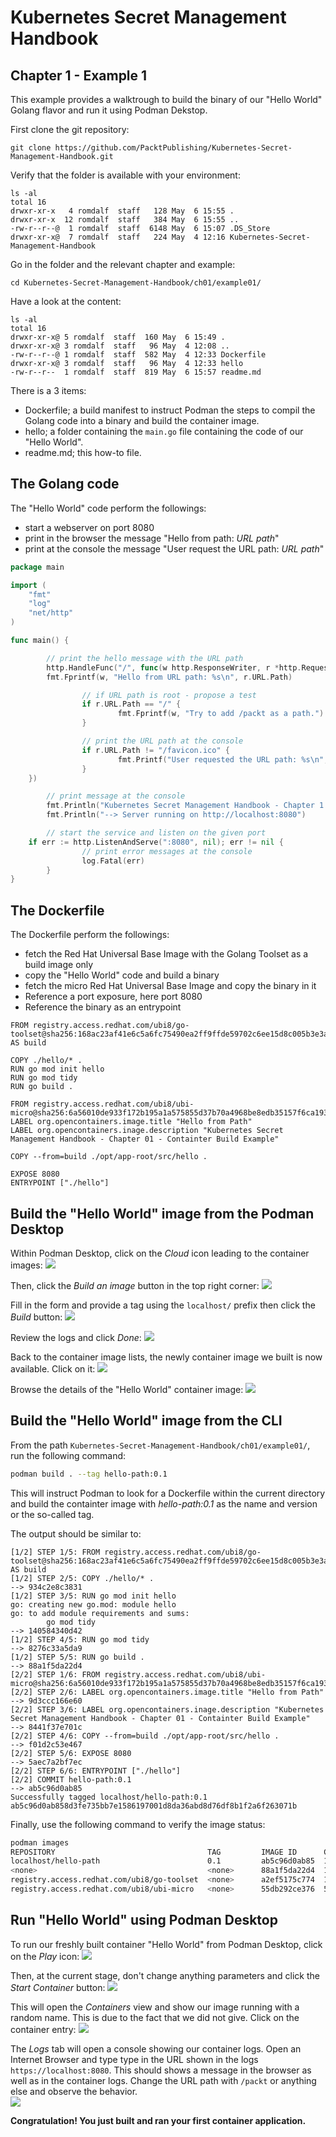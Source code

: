 # Kubernetes Secret Management Handbook

## Chapter 1 - Example 1
This example provides a walktrough to build the binary of our "Hello World" Golang flavor and run it using Podman Dekstop. 

First clone the git repository:  
```
git clone https://github.com/PacktPublishing/Kubernetes-Secret-Management-Handbook.git 
```

Verify that the folder is available with your environment:  
```
ls -al
total 16
drwxr-xr-x   4 romdalf  staff   128 May  6 15:55 .
drwxr-xr-x  12 romdalf  staff   384 May  6 15:55 ..
-rw-r--r--@  1 romdalf  staff  6148 May  6 15:07 .DS_Store
drwxr-xr-x@  7 romdalf  staff   224 May  4 12:16 Kubernetes-Secret-Management-Handbook
```

Go in the folder and the relevant chapter and example:  
```
cd Kubernetes-Secret-Management-Handbook/ch01/example01/
```

Have a look at the content:  
``` 
ls -al
total 16
drwxr-xr-x@ 5 romdalf  staff  160 May  6 15:49 .
drwxr-xr-x@ 3 romdalf  staff   96 May  4 12:08 ..
-rw-r--r--@ 1 romdalf  staff  582 May  4 12:33 Dockerfile
drwxr-xr-x@ 3 romdalf  staff   96 May  4 12:33 hello
-rw-r--r--  1 romdalf  staff  819 May  6 15:57 readme.md
```

There is a 3 items:    

* Dockerfile; a build manifest to instruct Podman the steps to compil the Golang code into a binary and build the container image.
* hello; a folder containing the ```main.go``` file containing the code of our "Hello World".
* readme.md; this how-to file.

## The Golang code
The "Hello World" code perform the followings:

* start a webserver on port 8080
* print in the browser the message "Hello from path: *URL path*"
* print at the console the message "User request the URL path: *URL path*" 

```Go
package main

import (
    "fmt"
    "log"
    "net/http"
)

func main() {

        // print the hello message with the URL path 
        http.HandleFunc("/", func(w http.ResponseWriter, r *http.Request) {
        fmt.Fprintf(w, "Hello from URL path: %s\n", r.URL.Path)

                // if URL path is root - propose a test
                if r.URL.Path == "/" {
                        fmt.Fprintf(w, "Try to add /packt as a path.")
                }

                // print the URL path at the console
                if r.URL.Path != "/favicon.ico" {
                        fmt.Printf("User requested the URL path: %s\n", r.URL.Path)
                }
    })

        // print message at the console
        fmt.Println("Kubernetes Secret Management Handbook - Chapter 1 - Example 1 - Hello World")
        fmt.Println("--> Server running on http://localhost:8080")

        // start the service and listen on the given port
    if err := http.ListenAndServe(":8080", nil); err != nil {
                // print error messages at the console
                log.Fatal(err)
        }
}
```

## The Dockerfile
The Dockerfile perform the followings:

* fetch the Red Hat Universal Base Image with the Golang Toolset as a build image only
* copy the "Hello World" code and build a binary
* fetch the micro Red Hat Universal Base Image and copy the binary in it
* Reference a port exposure, here port 8080
* Reference the binary as an entrypoint

```Docker
FROM registry.access.redhat.com/ubi8/go-toolset@sha256:168ac23af41e6c5a6fc75490ea2ff9ffde59702c6ee15d8c005b3e3a3634fcc2 AS build

COPY ./hello/* .
RUN go mod init hello 
RUN go mod tidy
RUN go build .

FROM registry.access.redhat.com/ubi8/ubi-micro@sha256:6a56010de933f172b195a1a575855d37b70a4968be8edb35157f6ca193969ad2
LABEL org.opencontainers.image.title "Hello from Path"
LABEL org.opencontainers.inage.description "Kubernetes Secret Management Handbook - Chapter 01 - Containter Build Example"

COPY --from=build ./opt/app-root/src/hello .

EXPOSE 8080
ENTRYPOINT ["./hello"]
```

## Build the "Hello World" image from the Podman Desktop 

Within Podman Desktop, click on the *Cloud* icon leading to the container images:
![](./images/podmand-desktop-01.png)

Then, click the *Build an image* button in the top right corner:
![](./images/podmand-desktop-02.png)

Fill in the form and provide a tag using the ```localhost/``` prefix then click the *Build* button: 
![](./images/podmand-desktop-03.png)

Review the logs and click *Done*: 
![](./images/podmand-desktop-04.png)

Back to the container image lists, the newly container image we built is now available. Click on it:
![](./images/podmand-desktop-05.png)

Browse the details of the "Hello World" container image:
![](./images/podmand-desktop-06.png)

## Build the "Hello World" image from the CLI 
From the path ```Kubernetes-Secret-Management-Handbook/ch01/example01/```, run the following command:

```bash 
podman build . --tag hello-path:0.1
```

This will instruct Podman to look for a Dockerfile within the current directory and build the containter image with *hello-path:0.1* as the name and version or the so-called tag.

The output should be similar to:

```console
[1/2] STEP 1/5: FROM registry.access.redhat.com/ubi8/go-toolset@sha256:168ac23af41e6c5a6fc75490ea2ff9ffde59702c6ee15d8c005b3e3a3634fcc2 AS build
[1/2] STEP 2/5: COPY ./hello/* .
--> 934c2e8c3831
[1/2] STEP 3/5: RUN go mod init hello 
go: creating new go.mod: module hello
go: to add module requirements and sums:
        go mod tidy
--> 140584340d42
[1/2] STEP 4/5: RUN go mod tidy
--> 8276c33a5da9
[1/2] STEP 5/5: RUN go build .
--> 88a1f5da22d4
[2/2] STEP 1/6: FROM registry.access.redhat.com/ubi8/ubi-micro@sha256:6a56010de933f172b195a1a575855d37b70a4968be8edb35157f6ca193969ad2
[2/2] STEP 2/6: LABEL org.opencontainers.image.title "Hello from Path"
--> 9d3ccc166e60
[2/2] STEP 3/6: LABEL org.opencontainers.inage.description "Kubernetes Secret Management Handbook - Chapter 01 - Containter Build Example"
--> 8441f37e701c
[2/2] STEP 4/6: COPY --from=build ./opt/app-root/src/hello .
--> f01d2c53e467
[2/2] STEP 5/6: EXPOSE 8080
--> 5aec7a2bf7ec
[2/2] STEP 6/6: ENTRYPOINT ["./hello"]
[2/2] COMMIT hello-path:0.1
--> ab5c96d0ab85
Successfully tagged localhost/hello-path:0.1
ab5c96d0ab858d3fe735bb7e1586197001d8da36abd8d76df8b1f2a6f263071b
```

Finally, use the following command to verify the image status:

```bash
podman images
REPOSITORY                                  TAG         IMAGE ID      CREATED         SIZE
localhost/hello-path                        0.1         ab5c96d0ab85  13 seconds ago  36.8 MB
<none>                                      <none>      88a1f5da22d4  14 seconds ago  1.18 GB
registry.access.redhat.com/ubi8/go-toolset  <none>      a2ef5175c774  12 days ago     1.17 GB
registry.access.redhat.com/ubi8/ubi-micro   <none>      55db292ce376  5 weeks ago     30.4 MB
```

## Run "Hello World" using Podman Desktop

To run our freshly built container "Hello World" from Podman Desktop, click on the *Play* icon:
![](./images/podmand-desktop-07.png)

Then, at the current stage, don't change anything parameters and click the *Start Container* button:
![](./images/podmand-desktop-08.png)

This will open the *Containers* view and show our image running with a random name. 
This is due to the fact that we did not give. Click on the container entry:
![](./images/podmand-desktop-09.png)

The *Logs* tab will open a console showing our container logs. Open an Internet Browser and type type in the URL shown in the logs ```https://localhost:8080```. This should shows a message in the browser as well as in the container logs. Change the URL path with ```/packt``` or anything else and observe the behavior.  
![](./images/podmand-desktop-10.png)

**Congratulation! You just built and ran your first container application.** 

